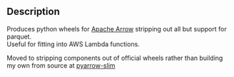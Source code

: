## Description

Produces python wheels for [Apache Arrow](https://github.com/apache/arrow) stripping out all but support for parquet.  
Useful for fitting into AWS Lambda functions.

Moved to stripping components out of official wheels rather than building my own from source at [pyarrow-slim](https://github.com/westonsteimel/pyarrow-slim)
